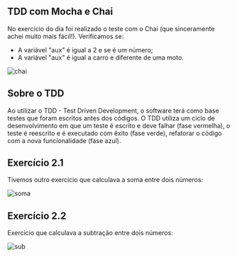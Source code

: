 <h2> TDD com Mocha e Chai </h2>

No exercício do dia foi realizado o teste com o Chai (que sinceramente achei muito mais fácil!).
Verificamos se:
- A variável "aux" é igual a 2 e se é um número;
- A variável "aux" é igual a carro e diferente de uma moto.

![chai](https://user-images.githubusercontent.com/107884724/186209558-dd19807f-c312-4dea-acff-57010f4fa4c0.png)

<h2> Sobre o TDD </h2>
Ao utilizar o TDD - Test Driven Development, o software terá como base testes que foram escritos antes dos códigos.
O TDD utiliza um ciclo de desenvolvimento em que um teste é escrito e deve falhar (fase vermelha), 
o teste é reescrito e é executado com êxito (fase verde), refatorar o código com a nova funcionalidade (fase azul).

<h2> Exercício 2.1 </h2> 
Tivemos outro exercício que calculava a soma entre dois números:
<p>
  
![soma](https://user-images.githubusercontent.com/107884724/186238962-52fe6526-7979-4a40-ae30-847a8e0c1e67.png)

<h2> Exercício 2.2 </h2> 
Exercício que calculava a subtração entre dois números:
<p>
  
![sub](https://user-images.githubusercontent.com/107884724/186239601-beff5c4c-d546-4b91-8af0-885755a0b314.png)
